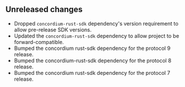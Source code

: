## Unreleased changes

- Dropped `concordium-rust-sdk` dependency's version requirement to allow pre-release SDK versions.
- Updated the `concordium-rust-sdk` dependency to allow project to be forward-compatible.
- Bumped the concordium rust-sdk dependency for the protocol 9 release.
- Bumped the concordium-rust-sdk dependency for the protocol 8 release.
- Bumped the concordium rust-sdk dependency for the protocol 7 release.
